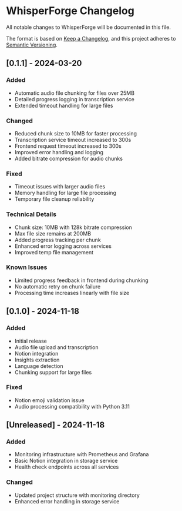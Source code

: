 # WhisperForge Changelog

All notable changes to WhisperForge will be documented in this file.

The format is based on [Keep a Changelog](https://keepachangelog.com/en/1.0.0/),
and this project adheres to [Semantic Versioning](https://semver.org/spec/v2.0.0.html).

## [0.1.1] - 2024-03-20

### Added
- Automatic audio file chunking for files over 25MB
- Detailed progress logging in transcription service
- Extended timeout handling for large files

### Changed
- Reduced chunk size to 10MB for faster processing
- Transcription service timeout increased to 300s
- Frontend request timeout increased to 300s
- Improved error handling and logging
- Added bitrate compression for audio chunks

### Fixed
- Timeout issues with larger audio files
- Memory handling for large file processing
- Temporary file cleanup reliability

### Technical Details
- Chunk size: 10MB with 128k bitrate compression
- Max file size remains at 200MB
- Added progress tracking per chunk
- Enhanced error logging across services
- Improved temp file management

### Known Issues
- Limited progress feedback in frontend during chunking
- No automatic retry on chunk failure
- Processing time increases linearly with file size

## [0.1.0] - 2024-11-18

### Added
- Initial release
- Audio file upload and transcription
- Notion integration
- Insights extraction
- Language detection
- Chunking support for large files

### Fixed
- Notion emoji validation issue
- Audio processing compatibility with Python 3.11

## [Unreleased] - 2024-11-18
### Added
- Monitoring infrastructure with Prometheus and Grafana
- Basic Notion integration in storage service
- Health check endpoints across all services

### Changed
- Updated project structure with monitoring directory
- Enhanced error handling in storage service